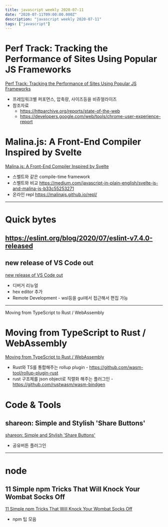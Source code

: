 ```yaml
---
title: javascript weekly 2020-07-11
date: "2020-07-11T09:00:00.000Z"
description: "javascript weekly 2020-07-11"
tags: ["javascript"]
---
```


# Perf Track: Tracking the Performance of Sites Using Popular JS Frameworks
<a href="https://perf-track.web.app/" target="_blank">Perf Track: Tracking the Performance of Sites Using Popular JS Frameworks</a>
- 프레임워크별 퍼포먼스, 압축량, 사이즈등을 비쥬얼라이즈
- 참조자료
	- https://httparchive.org/reports/state-of-the-web
	- https://developers.google.com/web/tools/chrome-user-experience-report

# Malina.js: A Front-End Compiler Inspired by Svelte
<a href="https://github.com/malinajs/malinajs" target="_blank">Malina.js: A Front-End Compiler Inspired by Svelte</a>
- 스벨트와 같은 compile-time framework
- 스벨트와 비교 https://medium.com/javascript-in-plain-english/svelte-js-and-malina-js-b33c55253271
- 온라인 repl https://malinajs.github.io/repl/

<hr>

# Quick bytes
## https://eslint.org/blog/2020/07/eslint-v7.4.0-released

## new release of VS Code out
<a href="https://code.visualstudio.com/updates/v1_47" target="_blank">new release of VS Code out</a>
- 디버거 리뉴얼
- hex editor 추가
- Remote  Development - wsl등을 gui에서 접근해서 편집 가능

<hr>
Moving from TypeScript to Rust / WebAssembly

# Moving from TypeScript to Rust / WebAssembly
<a href="https://nicolodavis.com/blog/typescript-to-rust/" target="_blank">Moving from TypeScript to Rust / WebAssembly</a>
- Rust와 TS를 통합해주는 rollup plugin - https://github.com/wasm-tool/rollup-plugin-rust
- rust 구조체를 json object로 직렬화 해주는 플러그인 - https://github.com/rustwasm/wasm-bindgen


# Code & Tools
## shareon: Simple and Stylish 'Share Buttons'
<a href="https://shareon.js.org/" target="_blank">shareon: Simple and Stylish 'Share Buttons'</a>
- 공유버튼 플러그인

<hr>

# node
## 11 Simple npm Tricks That Will Knock Your Wombat Socks Off
<a href="https://node.dev/post/11-simple-npm-tricks-that-will-knock-your-wombat-socks-off" target="_blank">11 Simple npm Tricks That Will Knock Your Wombat Socks Off</a>
- npm 팁 모음